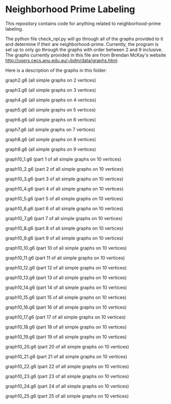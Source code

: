 # Neighborhood Prime Labeling
This repository contains code for anything related to neighborhood-prime labeling.

The python file check_npl.py will go through all of the graphs provided to it and determine if their are neighborhood-prime. Currently, the program is set up to only go through the graphs with order between 2 and 9 inclusive. 
The graphs currently provided in this file are from Brendan McKay's website http://users.cecs.anu.edu.au/~bdm/data/graphs.html.

Here is a description of the graphs in this folder:

graph2.g6 (all simple graphs on 2 vertices)

graph3.g6 (all simple graphs on 3 vertices)

graph4.g6 (all simple graphs on 4 vertices)

graph5.g6 (all simple graphs on 5 vertices)

graph6.g6 (all simple graphs on 6 vertices)

graph7.g6 (all simple graphs on 7 vertices)

graph8.g6 (all simple graphs on 8 vertices)

graph9.g6 (all simple graphs on 9 vertices)

graph10_1.g6 (part 1 of all simple graphs on 10 vertices)

graph10_2.g6 (part 2 of all simple graphs on 10 vertices)

graph10_3.g6 (part 3 of all simple graphs on 10 vertices)

graph10_4.g6 (part 4 of all simple graphs on 10 vertices)

graph10_5.g6 (part 5 of all simple graphs on 10 vertices)

graph10_6.g6 (part 6 of all simple graphs on 10 vertices)

graph10_7.g6 (part 7 of all simple graphs on 10 vertices)

graph10_8.g6 (part 8 of all simple graphs on 10 vertices)

graph10_9.g6 (part 9 of all simple graphs on 10 vertices)

graph10_10.g6 (part 10 of all simple graphs on 10 vertices)

graph10_11.g6 (part 11 of all simple graphs on 10 vertices)

graph10_12.g6 (part 12 of all simple graphs on 10 vertices)

graph10_13.g6 (part 13 of all simple graphs on 10 vertices)

graph10_14.g6 (part 14 of all simple graphs on 10 vertices)

graph10_15.g6 (part 15 of all simple graphs on 10 vertices)

graph10_16.g6 (part 16 of all simple graphs on 10 vertices)

graph10_17.g6 (part 17 of all simple graphs on 10 vertices)

graph10_18.g6 (part 18 of all simple graphs on 10 vertices)

graph10_19.g6 (part 19 of all simple graphs on 10 vertices)

graph10_20.g6 (part 20 of all simple graphs on 10 vertices)

graph10_21.g6 (part 21 of all simple graphs on 10 vertices)

graph10_22.g6 (part 22 of all simple graphs on 10 vertices)

graph10_23.g6 (part 23 of all simple graphs on 10 vertices)

graph10_24.g6 (part 24 of all simple graphs on 10 vertices)

graph10_25.g6 (part 25 of all simple graphs on 10 vertices)
